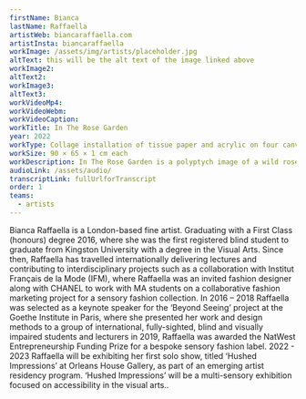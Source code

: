 ```yaml
---
firstName: Bianca
lastName: Raffaella
artistWeb: biancaraffaella.com
artistInsta: biancaraffaella
workImage: /assets/img/artists/placeholder.jpg
altText: this will be the alt text of the image linked above
workImage2:
altText2:
workImage3:
altText3:
workVideoMp4:
workVideoWebm:
workVideoCaption:
workTitle: In The Rose Garden
year: 2022
workType: Collage installation of tissue paper and acrylic on four canvases
workSize: 90 × 65 × 1 cm each
workDescription: In The Rose Garden is a polyptych image of a wild rose bush. The coloured image on the top left shows the rosebush how Bianca sees it through her left eye. The coloured image on the top right pictures the rosebush through her right eye. White versions of the same rosebush images sit below the coloured ones and represent what it is like to rely on touch but no vision. This artwork challenges the traditional and the inaccessible in the contemporary visual arts.
audioLink: /assets/audio/
transcriptLink: fullUrlforTranscript
order: 1
teams:
  - artists
---
```


Bianca Raffaella is a London-based fine artist. Graduating with a First Class (honours) degree 2016, where she was the first registered blind student to graduate from Kingston University with a degree in the Visual Arts. Since then, Raffaella has travelled internationally delivering lectures and contributing to interdisciplinary projects such as a collaboration with Institut Français de la Mode (IFM), where Raffaella was an invited fashion designer along with CHANEL to work with MA students on a collaborative fashion marketing project for a sensory fashion collection. In 2016 – 2018 Raffaella was selected as a keynote speaker for the ‘Beyond Seeing’ project at the Goethe Institute in Paris, where she presented her work and design methods to a group of international, fully-sighted, blind and visually impaired students and lecturers in 2019, Raffaella was awarded the NatWest Entrepreneurship Funding Prize for a bespoke sensory fashion label. 2022 - 2023 Raffaella will be exhibiting her first solo show, titled ‘Hushed Impressions’ at Orleans House Gallery, as part of an emerging artist residency program. ‘Hushed Impressions’ will be a multi-sensory exhibition focused on accessibility in the visual arts..
